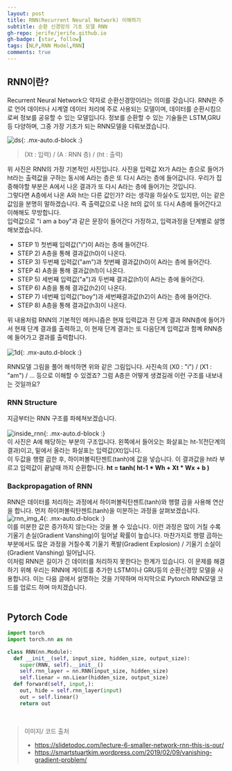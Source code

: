 ```yaml
---
layout: post 
title: RNN(Recurrent Neural Network) 이해하기
subtitle: 순환 신경망의 기초 모델 RNN
gh-repo: jerife/jerife.github.io
gh-badge: [star, follow]
tags: [NLP,RNN Model,RNN]
comments: true
---
```


## RNN이란?
Recurrent Neural Network으 약자로 순환신경망이라는 의미를 갖습니다. 
RNN은 주로 언어 데이터나 시계열 데이터 처리에 주로 사용되는 모델이며,  데이터를 순환시킴으로써 정보를 공유할 수 있는 모델입니다.
정보를 순환할 수 있는 기술들은 LSTM,GRU등 다양하며, 그중 가장 기초가 되는 RNN모델을 다뤄보겠습니다. <br/>

![ds](https://user-images.githubusercontent.com/68190553/120885276-0b429500-c623-11eb-9a2b-6130d4b60ae9.png){: .mx-auto.d-block :} 
> (Xt : 입력) / (A : RNN 층) / (ht : 출력)

위 사진은 RNN의 가장 기본적인 사진입니다. 
사진을 입력값 Xt가 A라는 층으로 들어가 ht라는 출력값을 구하는 동시에 A라는 층은 또 다시 A라는 층에 들어갑니다.
우리가 집중해야할 부분은 A에서 나온 결과가 또 다시 A라는 층에 들어가는 것입니다.<br/>
그렇다면 A층에서 나온 A와 ht는 다른 값인가? 라는 생각을 하실수도 있지만, 이는 같은 값임을 분명히 말하겠습니다. 즉 출력값으로 나온 ht의 값이 또 다시 A층에 들어간다고 이해해도 무방합니다. <br/>
입력값으로 "i am a boy"과 같은 문장이 들어간다 가정하고, 입력과정을 단계별로 설명해보겠습니다.

* STEP 1) 첫번째 입력값("i")이 A라는 층에 들어간다.
* STEP 2) A층을 통해 결과값(h0)이 나온다. 
* STEP 3) 두번째 입력값("am")과 첫번째 결과값(h0)이 A라는 층에 들어간다.
* STEP 4) A층을 통해 결과값(h1)이 나온다.
* STEP 5) 세번째 입력값("a")과 두번째 결과값(h1)이 A라는 층에 들어간다.
* STEP 6) A층을 통해 결과값(h2)이 나온다.
* STEP 7) 네번째 입력값("boy")과 세번째결과값(h2)이 A라는 층에 들어간다.
* STEP 8) A층을 통해 결과값(h3)이 나온다.

위 내용처럼 RNN의 기본적인 메커니즘은 현재 입력값과 전 단계 결과 RNN층에 들어가서 현재 단계 결과를 출력하고, 이 현재 단계 결과는 또 다음단계 입력값과 함꼐 RNN층에 들어가고 결과를 출력합니다. <br/><br/>
![1d](https://user-images.githubusercontent.com/68190553/120886482-2e704300-c629-11eb-82ec-0b5b9064e2b9.png){: .mx-auto.d-block :} <br/>

RNN모델 그림을 풀어 해석하면 위와 같은 그림입니다. 사진속의 (X0 : "i") / (X1 : "am") / ... 등으로 이해할 수 있겠죠? 그럼 A층은 어떻게 생겼길래 이런 구조를 내보내는 것일까요?

### RNN Structure
지금부터는 RNN 구조를 파헤쳐보겠습니다. <br/> <br/>
![inside_rnn](https://user-images.githubusercontent.com/68190553/120886682-13ea9980-c62a-11eb-86d8-b4de6468cfbd.jpg){: .mx-auto.d-block :} <br/>
이 사진은 A에 해당하는 부분의 구조입니다. 왼쪽에서 들어오는 화살표는 ht-1(전단계의 결과)이고, 밑에서 올라는 화살표는 입력값(Xt)입니다. <br/>
이 두값을 행렬 곱한 후, 하이퍼볼릭탄젠트(tanh)에 값을 넣습니다. 이 결과값을 ht라 부르고 입력값이 끝날때 까지 순환합니다.
**ht = tanh( ht-1 * Wh + Xt * Wx + b )**

### Backpropagation of RNN
RNN은 데이터를 처리하는 과정에서 하이퍼볼릭탄젠트(tanh)와 행렬 곱을 사용해 연산을 합니다. 
먼저 하이퍼볼릭탄젠트(tanh)을 미분하는 과정을 살펴보겠습니다.
![rnn_img_4](https://user-images.githubusercontent.com/68190553/120896665-82951a80-c65d-11eb-9ff1-2fc647a82324.png){: .mx-auto.d-block :} <br/>
이를 미분한 값은 증가하지 않는다는 것을 볼 수 있습니다. 이런 과정은 많이 거칠 수록 기울기 손실(Gradient Vanshing)이 일어날 확률이 높습니다. 
마찬가지로 행렬 곱하는 부분에서도 많은 과정을 거칠수록 기울기 폭발(Gradient Explosion) / 기울기 소실이(Gradient Vanshing) 일어납니다. <br/>
이처럼 RNN은 길이가 긴 데이터를 처리하지 못한다는 한계가 있습니다. 이 문제를 해결하기 위해 우리는 RNN에 게이트를 추가한 LSTM이나 GRU등의 순환신경망 모델을 사용합니다. 이는 다음 글에서 설명하는 것을 기약하며 마지막으로 Pytorch RNN모델 코드를 업로드 하며 마치겠습니다. <br/><br/>

## Pytorch Code
```python
import torch
import torch.nn as nn

class RNN(nn.Module):
  def __init__(self, input_size, hidden_size, output_size):
    super(RNN, self).__init__()
    self.rnn_layer = nn.RNN(input_size, hidden_size)
    self.lienar = nn.Liear(hidden_size, output_size)
  def forward(self, input,):
    out, hide = self.rnn_layer(input)
    out = self.linear()
    return out
```  
<br/>

> 이미지/ 코드 출처
> * https://slidetodoc.com/lecture-6-smaller-network-rnn-this-is-our/
> * https://smartstuartkim.wordpress.com/2019/02/09/vanishing-gradient-problem/
